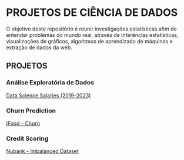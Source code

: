 # **PROJETOS DE CIÊNCIA DE DADOS**

O objetivo deste repositório é reunir investigações estatísticas afim de entender problemas do mundo real, através de inferências estatísticas, visualizações de gráficos, algoritmos de aprendizado de máquinas e extração de dados da web.

## **PROJETOS**

### **Análise Exploratória de Dados**

 [Data Science Salaries (2019-2023)](https://github.com/fayoshida/data-science/tree/aacfb6c6906dd90a0c7cf473f6e3f19d5013ad6c/DS-Salaries)

### **Churn Prediction**

[IFood - Churn](https://github.com/fayoshida/data-science/tree/e8257a3eac6da7bd6591f546b87a3795c0f0b99c/Churn%20Prediction%20-%20IFood)

### **Credit Scoring**

 [Nubank - Imbalanced Dataset](https://github.com/fayoshida/data-science/tree/e8257a3eac6da7bd6591f546b87a3795c0f0b99c/Credit_Scoring_Imbalanced)
